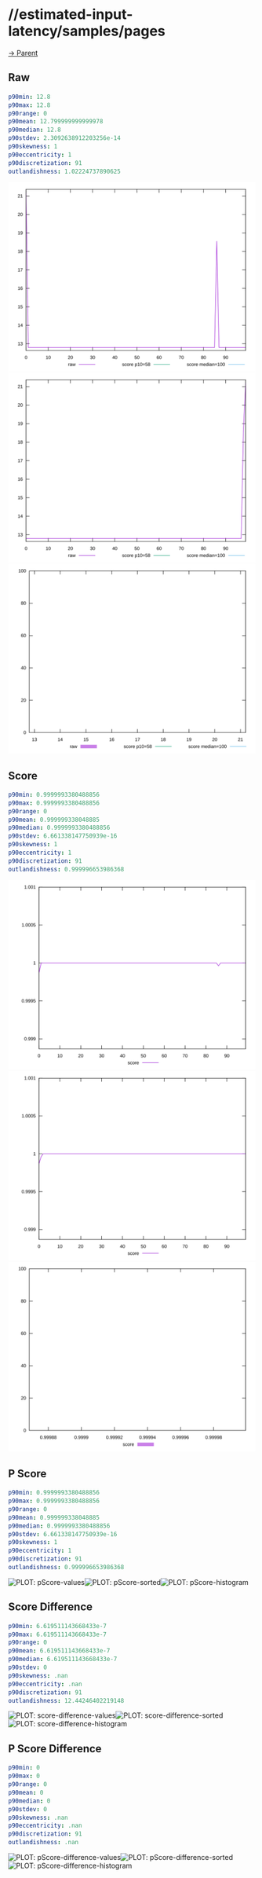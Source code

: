 
# //estimated-input-latency/samples/pages

[→ Parent](../..)


## Raw


```yaml
p90min: 12.8
p90max: 12.8
p90range: 0
p90mean: 12.799999999999978
p90median: 12.8
p90stdev: 2.3092638912203256e-14
p90skewness: 1
p90eccentricity: 1
p90discretization: 91
outlandishness: 1.02224737890625

```

![PLOT: raw-values](./raw/values.svg)![PLOT: raw-sorted](./raw/sorted.svg)![PLOT: raw-histogram](./raw/histogram.svg)
## Score


```yaml
p90min: 0.9999993380488856
p90max: 0.9999993380488856
p90range: 0
p90mean: 0.999999338048885
p90median: 0.9999993380488856
p90stdev: 6.661338147750939e-16
p90skewness: 1
p90eccentricity: 1
p90discretization: 91
outlandishness: 0.999996653986368

```

![PLOT: score-values](./score/values.svg)![PLOT: score-sorted](./score/sorted.svg)![PLOT: score-histogram](./score/histogram.svg)
## P Score


```yaml
p90min: 0.9999993380488856
p90max: 0.9999993380488856
p90range: 0
p90mean: 0.999999338048885
p90median: 0.9999993380488856
p90stdev: 6.661338147750939e-16
p90skewness: 1
p90eccentricity: 1
p90discretization: 91
outlandishness: 0.999996653986368

```

![PLOT: pScore-values](./pScore/values.svg)![PLOT: pScore-sorted](./pScore/sorted.svg)![PLOT: pScore-histogram](./pScore/histogram.svg)
## Score Difference


```yaml
p90min: 6.619511143668433e-7
p90max: 6.619511143668433e-7
p90range: 0
p90mean: 6.619511143668433e-7
p90median: 6.619511143668433e-7
p90stdev: 0
p90skewness: .nan
p90eccentricity: .nan
p90discretization: 91
outlandishness: 12.44246402219148

```

![PLOT: score-difference-values](./score-difference/values.svg)![PLOT: score-difference-sorted](./score-difference/sorted.svg)![PLOT: score-difference-histogram](./score-difference/histogram.svg)
## P Score Difference


```yaml
p90min: 0
p90max: 0
p90range: 0
p90mean: 0
p90median: 0
p90stdev: 0
p90skewness: .nan
p90eccentricity: .nan
p90discretization: 91
outlandishness: .nan

```

![PLOT: pScore-difference-values](./pScore-difference/values.svg)![PLOT: pScore-difference-sorted](./pScore-difference/sorted.svg)![PLOT: pScore-difference-histogram](./pScore-difference/histogram.svg)
